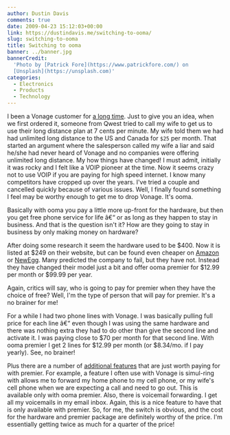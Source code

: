 ```yaml
---
author: Dustin Davis
comments: true
date: 2009-04-23 15:12:03+00:00
link: https://dustindavis.me/switching-to-ooma/
slug: switching-to-ooma
title: Switching to ooma
banner: ../banner.jpg
bannerCredit:
  'Photo by [Patrick Fore](https://www.patrickfore.com/) on
  [Unsplash](https://unsplash.com)'
categories:
  - Electronics
  - Products
  - Technology
---
```


I been a Vonage customer for
[a long time](https://dustindavis.me/my-digital-home-phone-internet-service.html).
Just to give you an idea, when we first ordered it, someone from Qwest tried to
call my wife to get us to use their long distance plan at 7 cents per minute. My
wife told them we had had unlimited long distance to the US and Canada for `$25`
per month. That started an argument where the salesperson called my wife a liar
and said he/she had never heard of Vonage and no companies were offering
unlimited long distance. My how things have changed! I must admit, initially it
was rocky and I felt like a VOIP pioneer at the time. Now it seems crazy not to
use VOIP if you are paying for high speed internet. I know many competitors have
cropped up over the years. I've tried a couple and cancelled quickly because of
various issues. Well, I finally found something I feel may be worthy enough to
get me to drop Vonage. It's ooma.

Basically with ooma you pay a little more up-front for the hardware, but then
you get free phone service for life â€“ or as long as they happen to stay in
business. And that is the question isn't it? How are they going to stay in
business by only making money on hardware?

After doing some research it seem the hardware used to be
$400. Now it is listed at $249 on their website, but can be found even cheaper
on
[Amazon](https://www.amazon.com/dp/B001C1MGKI?tag=nerdydork-20&camp=0&creative=0&linkCode=as1&creativeASIN=B001C1MGKI&adid=13QVSC6NBXW78VHBR67X&)
or
[NewEgg](http://www.anrdoezrs.net/click-2267664-10440897?url=http%3A%2F%2Fwww.newegg.com%2FProduct%2FProduct.aspx%3FItem%3DN82E16833888001%26nm_mc%3DAFC-C8Junction%26cm_mmc%3DAFC-C8Junction-_-Telephone%2B-%2BVoIP%2B%28Voice%2BOver%2BIP%29-_-ooma-_-33888001&cjsku=N82E16833888001).
Many predicted the company to fail, but they have not. Instead they have changed
their model just a bit and offer ooma premier for $12.99 per month or $99.99 per
year.

Again, critics will say, who is going to pay for premier when they have the
choice of free? Well, I'm the type of person that will pay for premier. It's a
no brainer for me!

For a while I had two phone lines with Vonage. I was basically pulling full
price for each line â€“ even though I was using the same hardware and there was
nothing extra they had to do other than give the second line and activate it. I
was paying close to
$70 per month for that second line. With ooma premier I get 2 lines for $12.99
per month (or \$8.34/mo. if I pay yearly). See, no brainer!

Plus there are a number of
[additional features](http://www.ooma.com/learn/ooma_premier.php?section=features)
that are just worth paying for with premier. For example, a feature I often use
with Vonage is simul-ring with allows me to forward my home phone to my cell
phone, or my wife's cell phone when we are expecting a call and need to go out.
This is available only with ooma premier. Also, there is voicemail forwarding. I
get all my voicemails in my email inbox. Again, this is a nice feature to have
that is only available with premier. So, for me, the switch is obvious, and the
cost for the hardware and premier package are definitely worthy of the price.
I'm essentially getting twice as much for a quarter of the price!
